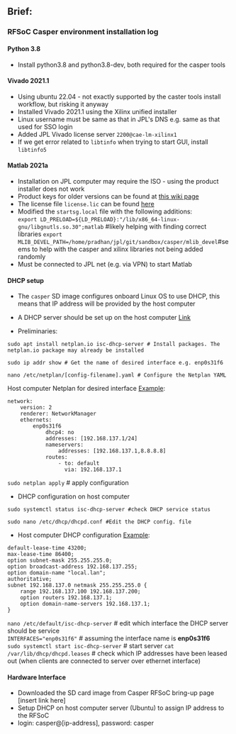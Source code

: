 ## Brief:

### RFSoC Casper environment installation log

#### Python 3.8
- Install python3.8 and python3.8-dev, both required for the casper tools

#### Vivado 2021.1
- Using ubuntu 22.04 - not exactly supported by the caster tools install workflow, but risking it anyway
- Installed Vivado 2021.1 using the Xilinx unified installer
- Linux username must be same as that in JPL's DNS e.g. same as that used for SSO login
- Added JPL Vivado license server `2200@cae-lm-xilinx1`
- If we get error related to `libtinfo` when trying to start GUI, install `libtinfo5`

#### Matlab 2021a
- Installation on JPL computer may require the ISO - using the product installer does not work
- Product keys for older versions can be found at [this wiki page](https://wiki.jpl.nasa.gov/display/plmssa/ECAE+Knowledge+Base+-+MATLAB+FAQ+and+User+Self+Guide)
- The license file `license.lic` can be found [here](https://opencae.jpl.nasa.gov/portal/#/tool-detail/541531592)
- Modified the `startsg.local` file with the following additions:\
`export LD_PRELOAD=${LD_PRELOAD}:"/lib/x86_64-linux-gnu/libgnutls.so.30";matlab` #likely helping with finding correct libraries
`export MLIB_DEVEL_PATH=/home/pradhan/jpl/git/sandbox/casper/mlib_devel`#seems to help with the casper and xilinx libraries not being added randomly
- Must be connected to JPL net (e.g. via VPN) to start Matlab

#### DHCP setup
- The `casper` SD image configures onboard Linux OS to use DHCP, this means that IP address will be provided by the host computer
- A DHCP server should be set up on the host computer [Link](https://medium.com/@sydasif78/setting-up-a-dhcp-server-on-ubuntu-a-guide-for-network-engineer-d620c5d7afb2)

- Preliminaries:
```
sudo apt install netplan.io isc-dhcp-server # Install packages. The netplan.io package may already be installed

sudo ip addr show # Get the name of desired interface e.g. enp0s31f6

nano /etc/netplan/[config-filename].yaml # Configure the Netplan YAML
```
Host computer Netplan for desired interface [Example](https://documentation.ubuntu.com/server/explanation/networking/configuring-networks/):
```
network:
    version: 2
    renderer: NetworkManager
    ethernets:
        enp0s31f6
            dhcp4: no
            addresses: [192.168.137.1/24]
            nameservers:
                addresses: [192.168.137.1,8.8.8.8]
            routes:
                - to: default
                  via: 192.168.137.1
```
`sudo netplan apply` # apply configuration

- DHCP configuration on host computer
```
sudo systemctl status isc-dhcp-server #check DHCP service status

sudo nano /etc/dhcp/dhcpd.conf #Edit the DHCP config. file
```
- Host computer DHCP configuration [Example](https://medium.com/@sydasif78/setting-up-a-dhcp-server-on-ubuntu-a-guide-for-network-engineer-d620c5d7afb2):
```
default-lease-time 43200;
max-lease-time 86400;
option subnet-mask 255.255.255.0;
option broadcast-address 192.168.137.255;
option domain-name "local.lan";
authoritative;
subnet 192.168.137.0 netmask 255.255.255.0 {
    range 192.168.137.100 192.168.137.200;
    option routers 192.168.137.1;
    option domain-name-servers 192.168.137.1;
}
```
`nano /etc/default/isc-dhcp-server` # edit which interface the DHCP server should be service\
`INTERFACES="enp0s31f6"` # assuming the interface name is __enp0s31f6__\
`sudo systemctl start isc-dhcp-server` # start server
`cat /var/lib/dhcp/dhcpd.leases` # check which IP addresses have been leased out (when clients are connected to server over ethernet interface)


#### Hardware Interface
- Downloaded the SD card image from Casper RFSoC bring-up page [insert link here]
- Setup DHCP on host computer server (Ubuntu) to assign IP address to the RFSoC
- login: casper@[ip-address], password: casper

